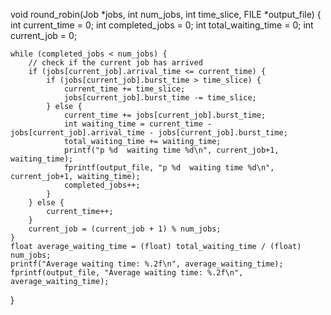 void round_robin(Job *jobs, int num_jobs, int time_slice, FILE *output_file) {
    int current_time = 0;
    int completed_jobs = 0;
    int total_waiting_time = 0;
    int current_job = 0;

    while (completed_jobs < num_jobs) {
        // check if the current job has arrived
        if (jobs[current_job].arrival_time <= current_time) {
            if (jobs[current_job].burst_time > time_slice) {
                current_time += time_slice;
                jobs[current_job].burst_time -= time_slice;
            } else {
                current_time += jobs[current_job].burst_time;
                int waiting_time = current_time - jobs[current_job].arrival_time - jobs[current_job].burst_time;
                total_waiting_time += waiting_time;
                printf("p %d  waiting time %d\n", current_job+1, waiting_time);
                fprintf(output_file, "p %d  waiting time %d\n", current_job+1, waiting_time);
                completed_jobs++;
            }
        } else {
            current_time++;
        }
        current_job = (current_job + 1) % num_jobs;
    }
    float average_waiting_time = (float) total_waiting_time / (float) num_jobs;
    printf("Average waiting time: %.2f\n", average_waiting_time);
    fprintf(output_file, "Average waiting time: %.2f\n", average_waiting_time);
}
